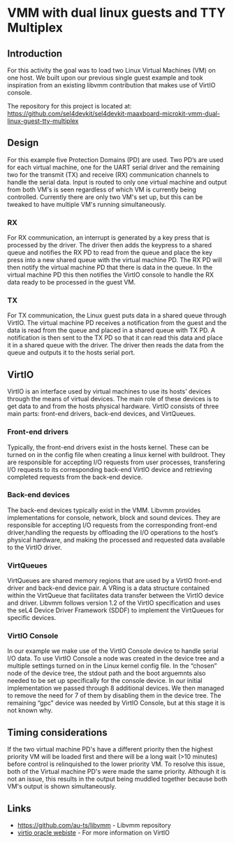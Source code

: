 # VMM with dual linux guests and TTY Multiplex

## Introduction 

For this activity the goal was to load two Linux Virtual Machines (VM) on one host. We built upon our previous single guest example and took inspiration from an existing libvmm contribution that makes use of VirtIO console. 

The repository for this project is located at: https://github.com/sel4devkit/sel4devkit-maaxboard-microkit-vmm-dual-linux-guest-tty-multiplex

## Design

For this example five Protection Domains (PD) are used. Two PD’s are used for each virtual machine, one for the UART serial driver and the remaining two for the transmit (TX) and receive (RX) communication channels to handle the serial data. Input is routed to only one virtual machine and output from both VM's is seen regardless of which VM is currently being controlled. Currently there are only two VM's set up, but this can be tweaked to have multiple VM's running simultaneously.

### RX
For RX communication, an interrupt is generated by a key press that is processed by the driver. The driver then adds the keypress to a shared queue and notifies the RX PD to read from the queue and place the key press into a new shared queue with the virtual machine PD. The RX PD will then notify the virtual machine PD that there is data in the queue. In the virtual machine PD this then notifies the VirtIO console to handle the RX data ready to be processed in the guest VM. 

### TX
For TX communication, the Linux guest puts data in a shared queue through VirtIO. The virtual machine PD receives a notification from the guest and the data is read from the queue and placed in a shared queue with TX PD. A notification is then sent to the TX PD so that it can read this data and place it in a shared queue with the driver. The driver then reads the data from the queue and outputs it to the hosts serial port.

## VirtIO

VirtIO is an interface used by virtual machines to use its hosts’ devices through the means of virtual devices. The main role of these devices is to get data to and from the hosts physical hardware. VirtIO consists of three main parts: front-end drivers, back-end devices, and VirtQueues.

### Front-end drivers
Typically, the front-end drivers exist in the hosts kernel. These can be turned on in the config file when creating a linux kernel with buildroot. They are responsible for accepting I/O requests from user processes, transfering I/O requests to its corresponding back-end VirtIO device and retrieving completed requests from the back-end device. 

### Back-end devices
The back-end devices typically exist in the VMM. Libvmm provides implementations for console, network, block and sound devices. They are responsible for accepting I/O requests from the corresponding front-end driver,handling the requests by offloading the I/O operations to the host’s physical hardware, and making the processed and requested data available to the VirtIO driver. 

### VirtQueues
VirtQueues are shared memory regions that are used by a VirtIO front-end driver and back-end device pair. A VRing is a data structure contained within the VirtQueue that facilitates data transfer between the VirtIO device and driver. Libvmm follows version 1.2 of the VirtIO specification and uses the seL4 Device Driver Framework (SDDF) to implement the VirtQueues for specific devices.

### VirtIO Console
In our example we make use of the VirtIO Console device to handle serial I/O data. To use VirtIO Console a node was created in the device tree and a multiple settings turned on in the Linux kernel config file. In the “chosen” node of the device tree, the stdout path and the boot arguemnts also needed to be set up specifically for the console device. In our initial implementation we passed through 8 additional devices. We then managed to remove the need for 7 of them by disabling them in the device tree. The remaining “gpc” device was needed by VirtIO Console, but at this stage it is not known why. 

## Timing considerations

If the two virtual machine PD's have a different priority then the highest priority VM will be loaded first and there will be a long wait (>10 minutes) before control is relinquished to the lower priority VM. To resolve this issue, both of the Virtual machine PD's were made the same priority. Although it is not an issue, this results in the output being muddled together because both VM's output is shown simultaneously.

## Links

* https://github.com/au-ts/libvmm - Libvmm repository
* [virtio oracle webiste](https://blogs.oracle.com/linux/post/introduction-to-virtio) - For more information on VirtIO

